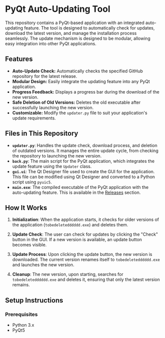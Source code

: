 # PyQt Auto-Updating Tool

This repository contains a PyQt-based application with an integrated auto-updating feature. The tool is designed to automatically check for updates, download the latest version, and manage the installation process seamlessly. The update mechanism is designed to be modular, allowing easy integration into other PyQt applications.

## Features

- **Auto-Update Check:** Automatically checks the specified GitHub repository for the latest release.
- **Modular Design:** Easily integrate the updating feature into any PyQt application.
- **Progress Feedback:** Displays a progress bar during the download of the new version.
- **Safe Deletion of Old Versions:** Deletes the old executable after successfully launching the new version.
- **Customizable:** Modify the `updater.py` file to suit your application's update requirements.

## Files in This Repository

- **`updater.py`**: Handles the update check, download process, and deletion of outdated versions. It manages the entire update cycle, from checking the repository to launching the new version.
- **`back.py`**: The main script for the PyQt application, which integrates the update feature using the `Updater` class.
- **`gui.ui`**: The Qt Designer file used to create the GUI for the application. This file can be modified using Qt Designer and converted to a Python script using `pyuic5`.
- **`main.exe`**: The compiled executable of the PyQt application with the auto-updating feature. This is available in the [Releases](https://github.com/ENGaliyasser/Updateing-tool/releases) section.

## How It Works

1. **Initialization**: When the application starts, it checks for older versions of the application (`tobedeletedddddd.exe`) and deletes them.
   
2. **Update Check**: The user can check for updates by clicking the "Check" button in the GUI. If a new version is available, an update button becomes visible.
   
3. **Update Process**: Upon clicking the update button, the new version is downloaded. The current version renames itself to `tobedeletedddddd.exe` and launches the new version.
   
4. **Cleanup**: The new version, upon starting, searches for `tobedeletedddddd.exe` and deletes it, ensuring that only the latest version remains.

## Setup Instructions

### Prerequisites

- Python 3.x
- PyQt5

